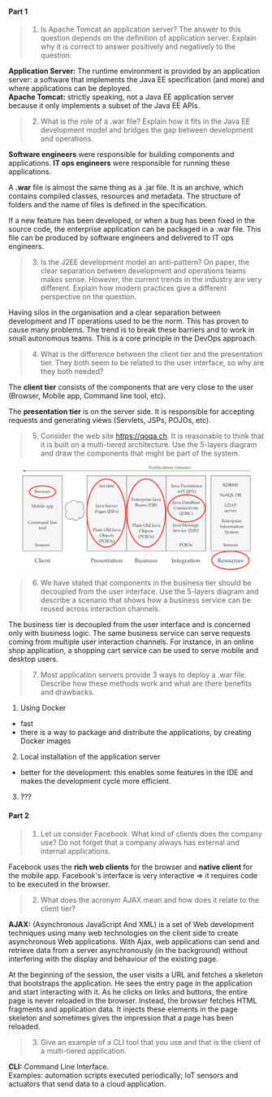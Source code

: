 #### Part 1  

> 1. Is Apache Tomcat an application server? The answer to this question depends on the definition of application server. Explain why it is correct to answer positively and negatively to the question.  

__Application Server:__  The runtime environment is provided by an application server: a software that implements the Java EE specification (and more) and where applications can be deployed.  
__Apache Tomcat:__ strictly speaking, not a Java EE application server because it only implements a subset of the Java EE APIs.  

> 2. What is the role of a .war file? Explain how it fits in the Java EE development model and bridges the gap between development and operations.  

__Software engineers__ were responsible for building components and applications.
__IT ops engineers__ were responsible for running these applications.   

A __.war__ file is almost the same thing as a .jar file. It is an archive, which contains compiled classes, resources and metadata. The structure of folders and the name of files is defined in the specification.  

If a new feature has been developed, or when a bug has been fixed in the source code, the enterprise application can be packaged in a .war file. This file can be produced by software engineers and delivered to IT ops engineers.  

> 3. Is the J2EE development model an anti-pattern? On paper, the clear separation between development and operations teams makes sense. However, the current trends in the industry are very different. Explain how modern practices give a different perspective on the question.  

Having silos in the organisation and a clear separation between development and IT operations used to be the norm. This has proven to cause many problems. The trend is to break these barriers and to work in small autonomous teams. This is a core principle in the DevOps approach.  

> 4. What is the difference between the client tier and the presentation tier. They both seem to be related to the user interface, so why are they both needed?  

The __client tier__ consists of the components that are very close to the user (Browser, Mobile app, Command line tool, etc).  

The __presentation tier__ is on the server side. It is responsible for accepting requests and generating views (Servlets, JSPs, POJOs, etc).  

> 5. Consider the web site https://qoqa.ch. It is reasonable to think that it is built on a multi-tiered architecture. Use the 5-layers diagram and draw the components that might be part of the system.  

![](img/1.5.png)  

> 6. We have stated that components in the business tier should be decoupled from the user interface. Use the 5-layers diagram and describe a scenario that shows how a business service can be reused across interaction channels.  

The business tier is decoupled from the user interface and is concerned only with business logic. The same business service can serve requests coming from multiple user interaction channels. For instance, in an online shop application, a shopping cart service can be used to serve mobile and desktop users.  

> 7. Most application servers provide 3 ways to deploy a .war file. Describe how these methods work and what are there benefits and drawbacks.  

1. Using Docker  
 * fast
 * there is a way to package and distribute the applications, by creating Docker images  

2. Local installation of the application server  
 * better for the development: this enables some features in the IDE and makes the development cycle more efficient.  

3. ???  

#### Part 2  

> 1. Let us consider Facebook. What kind of clients does the company use? Do not forget that a company always has external and internal applications.  

Facebook uses the __rich web clients__ for the browser and __native client__ for the mobile app. Facebook's interface is very interactive => it requires code to be executed in the browser.  

> 2. What does the acronym AJAX mean and how does it relate to the client tier?  

__AJAX:__ (Asynchronous JavaScript And XML) is a set of Web development techniques using many web technologies on the client side to create asynchronous Web applications. With Ajax, web applications can send and retrieve data from a server asynchronously (in the background) without interfering with the display and behaviour of the existing page.

At the beginning of the session, the user visits a URL and fetches a skeleton that bootstraps the application. He sees the entry page in the application and start interacting with it. As he clicks on links and buttons, the entire page is never reloaded in the browser. Instead, the browser fetches HTML fragments and application data. It injects these elements in the page skeleton and sometimes gives the impression that a page has been reloaded.  

> 3. Give an example of a CLI tool that you use and that is the client of a multi-tiered application.  

__CLI:__ Command Line Interface.  
Examples: automation scripts executed periodically; IoT sensors and actuators that send data to a cloud application.  
